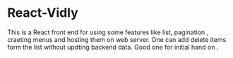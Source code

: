 # React-Vidly
This is a React front end for using some features like list, pagination , craeting menus and hosting them on web server. One can add delete items form the list without updting backend data. Good one for initial hand on .
